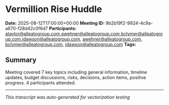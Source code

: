 # Vermillion Rise Huddle

**Date:** 2025-08-12T17:00:00+00:00
**Meeting ID:** 9b2b19f2-9924-4c9a-a670-f28d42c0f6d7
**Participants:** ataylor@alleatogroup.com,awehner@alleatogroup.com,bclymer@alleatogroup.com,jdawson@alleatogroup.com, awehner@alleatogroup.com, bclymer@alleatogroup.com, jdawson@alleatogroup.com
**Tags:** 

## Summary

Meeting covered 7 key topics including general information, timeline updates, budget discussions, risks, decisions, action items, positive progress. 4 participants attended.

---
*This transcript was auto-generated for vectorization testing*
